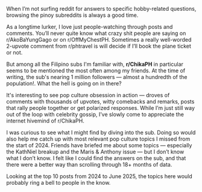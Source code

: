 When I’m not surfing reddit for answers to specific hobby-related questions, browsing the pinoy subreddits is always a good time.

As a longtime lurker, I love just people-watching through posts and comments. You’ll never quite know what crazy shit people are saying on r/AkoBaYungGago or on r/OffMyChestPH. Sometimes a really well-worded 2-upvote comment from r/phtravel is will decide if I’ll book the plane ticket or not.

But among all the Filipino subs I'm familiar with, **r/ChikaPH** in particular seems to be mentioned the most often among my friends. At the time of writing, the sub's nearing 1 million followers — almost a hundredth of the population!. What the hell is going on in there?

It's interesting to see pop culture obsession in action — droves of comments with thousands of upvotes, witty comebacks and remarks, posts that rally people together or get polarized responses. While I’m just still way out of the loop with celebrity gossip, I’ve slowly come to appreciate the internet hivemind of r/ChikaPH.

I was curious to see what I might find by diving into the sub. Doing so would also help me catch up with most relevant pop culture topics I missed from the start of 2024. Friends have briefed me about some topics — especially the KathNiel breakup and the Maris & Anthony issue — but I don’t know what I don’t know. I felt like I could find the answers on the sub, and that there were a better way than scrolling through 18+ months of data.

Looking at the top 10 posts from 2024 to June 2025, the topics here would probably ring a bell to people in the know.
